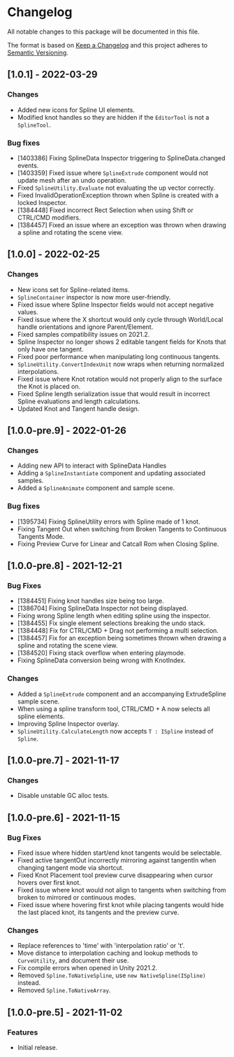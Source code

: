 # Changelog

All notable changes to this package will be documented in this file.

The format is based on [Keep a Changelog](http://keepachangelog.com/en/1.0.0/)
and this project adheres to [Semantic Versioning](http://semver.org/spec/v2.0.0.html).

## [1.0.1] - 2022-03-29

### Changes

- Added new icons for Spline UI elements.
- Modified knot handles so they are hidden if the `EditorTool` is not a `SplineTool`. 


### Bug fixes

- [1403386] Fixing SplineData Inspector triggering to SplineData.changed events.
- [1403359] Fixed issue where `SplineExtrude` component would not update mesh after an undo operation.
- Fixed `SplineUtility.Evaluate` not evaluating the up vector correctly.
- Fixed InvalidOperationException thrown when Spline is created with a locked Inspector.
- [1384448] Fixed incorrect Rect Selection when using Shift or CTRL/CMD modifiers.
- [1384457] Fixed an issue where an exception was thrown when drawing a spline and rotating the scene view.

## [1.0.0] - 2022-02-25

### Changes

- New icons set for Spline-related items.
- `SplineContainer` inspector is now more user-friendly.
- Fixed issue where Spline Inspector fields would not accept negative values.
- Fixed issue where the X shortcut would only cycle through World/Local handle orientations and ignore Parent/Element.
- Fixed samples compatibility issues on 2021.2.
- Spline Inspector no longer shows 2 editable tangent fields for Knots that only have one tangent.
- Fixed poor performance when manipulating long continuous tangents.
- `SplineUtility.ConvertIndexUnit` now wraps when returning normalized interpolations.
- Fixed issue where Knot rotation would not properly align to the surface the Knot is placed on.
- Fixed Spline length serialization issue that would result in incorrect Spline evaluations and length calculations.
- Updated Knot and Tangent handle design.

## [1.0.0-pre.9] - 2022-01-26

### Changes 

- Adding new API to interact with SplineData Handles
- Adding a `SplineInstantiate` component and updating associated samples.
- Added a `SplineAnimate` component and sample scene.

### Bug fixes

- [1395734] Fixing SplineUtility errors with Spline made of 1 knot.
- Fixing Tangent Out when switching from Broken Tangents to Continuous Tangents Mode.
- Fixing Preview Curve for Linear and Catcall Rom when Closing Spline.

## [1.0.0-pre.8] - 2021-12-21

### Bug Fixes

- [1384451] Fixing knot handles size being too large.
- [1386704] Fixing SplineData Inspector not being displayed.
- Fixing wrong Spline length when editing spline using the inspector.
- [1384455] Fix single element selections breaking the undo stack.
- [1384448] Fix for CTRL/CMD + Drag not performing a multi selection.
- [1384457] Fix for an exception being sometimes thrown when drawing a spline and rotating the scene view.
- [1384520] Fixing stack overflow when entering playmode.
- Fixing SplineData conversion being wrong with KnotIndex.

### Changes

- Added a `SplineExtrude` component and an accompanying ExtrudeSpline sample scene.
- When using a spline transform tool, CTRL/CMD + A now selects all spline elements.
- Improving Spline Inspector overlay.
- `SplineUtility.CalculateLength` now accepts `T : ISpline` instead of `Spline`.

## [1.0.0-pre.7] - 2021-11-17

### Changes

- Disable unstable GC alloc tests.

## [1.0.0-pre.6] - 2021-11-15

### Bug Fixes

- Fixed issue where hidden start/end knot tangents would be selectable.
- Fixed active tangentOut incorrectly mirroring against tangentIn when changing tangent mode via shortcut.
- Fixed Knot Placement tool preview curve disappearing when cursor hovers over first knot.
- Fixed issue where knot would not align to tangents when switching from broken to mirrored or continuous modes.
- Fixed issue where hovering first knot while placing tangents would hide the last placed knot, its tangents and the preview curve.

### Changes

- Replace references to 'time' with 'interpolation ratio' or 't'.
- Move distance to interpolation caching and lookup methods to `CurveUtility`, and document their use.
- Fix compile errors when opened in Unity 2021.2.
- Removed `Spline.ToNativeSpline`, use `new NativeSpline(ISpline)` instead.
- Removed `Spline.ToNativeArray`.

## [1.0.0-pre.5] - 2021-11-02

### Features

- Initial release.
